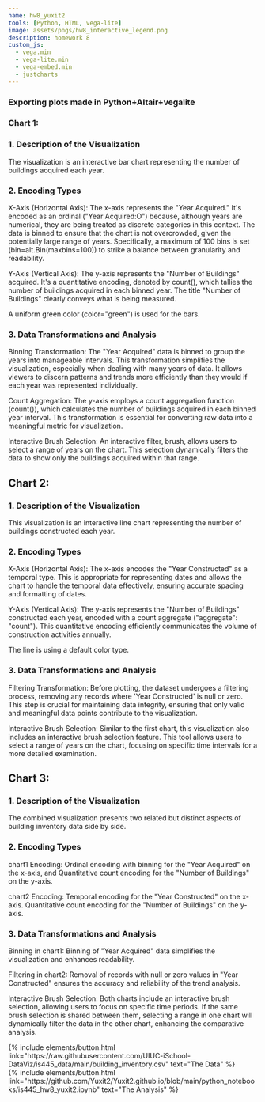 ```yaml
---
name: hw8_yuxit2
tools: [Python, HTML, vega-lite]
image: assets/pngs/hw8_interactive_legend.png
description: homework 8
custom_js:
  - vega.min
  - vega-lite.min
  - vega-embed.min
  - justcharts
---
```


### Exporting plots made in Python+Altair+vegalite


### Chart 1:

<vegachart schema-url="{{ site.baseurl }}/assets/json/jsonchart1_hw8.json" style="width: 100%"></vegachart>


### 1. Description of the Visualization
The visualization is an interactive bar chart representing the number of buildings acquired each year.

### 2. Encoding Types
X-Axis (Horizontal Axis): The x-axis represents the "Year Acquired." It's encoded as an ordinal ("Year Acquired:O") because, although years are numerical, they are being treated as discrete categories in this context. The data is binned to ensure that the chart is not overcrowded, given the potentially large range of years. Specifically, a maximum of 100 bins is set (bin=alt.Bin(maxbins=100)) to strike a balance between granularity and readability.

Y-Axis (Vertical Axis): The y-axis represents the "Number of Buildings" acquired. It's a quantitative encoding, denoted by count(), which tallies the number of buildings acquired in each binned year. The title "Number of Buildings" clearly conveys what is being measured.

A uniform green color (color="green") is used for the bars.

### 3. Data Transformations and Analysis
Binning Transformation: The "Year Acquired" data is binned to group the years into manageable intervals. This transformation simplifies the visualization, especially when dealing with many years of data. It allows viewers to discern patterns and trends more efficiently than they would if each year was represented individually.

Count Aggregation: The y-axis employs a count aggregation function (count()), which calculates the number of buildings acquired in each binned year interval. This transformation is essential for converting raw data into a meaningful metric for visualization.

Interactive Brush Selection: An interactive filter, brush, allows users to select a range of years on the chart. This selection dynamically filters the data to show only the buildings acquired within that range.


## Chart 2:

<vegachart schema-url="{{ site.baseurl }}/assets/json/jsonchart2_hw8.json" style="width: 100%"></vegachart>

### 1. Description of the Visualization
This visualization is an interactive line chart representing the number of buildings constructed each year. 

### 2. Encoding Types
X-Axis (Horizontal Axis): The x-axis encodes the "Year Constructed" as a temporal type. This is appropriate for representing dates and allows the chart to handle the temporal data effectively, ensuring accurate spacing and formatting of dates.

Y-Axis (Vertical Axis): The y-axis represents the "Number of Buildings" constructed each year, encoded with a count aggregate ("aggregate": "count"). This quantitative encoding efficiently communicates the volume of construction activities annually.

The line is using  a default color type.

### 3. Data Transformations and Analysis
Filtering Transformation: Before plotting, the dataset undergoes a filtering process, removing any records where 'Year Constructed' is null or zero. This step is crucial for maintaining data integrity, ensuring that only valid and meaningful data points contribute to the visualization.

Interactive Brush Selection: Similar to the first chart, this visualization also includes an interactive brush selection feature. This tool allows users to select a range of years on the chart, focusing on specific time intervals for a more detailed examination.


## Chart 3:

<vegachart schema-url="{{ site.baseurl }}/assets/json/jsonsied_by_side_interactive_hw8.json" style="width: 100%"></vegachart>

### 1. Description of the Visualization
The combined visualization presents two related but distinct aspects of building inventory data side by side.

### 2. Encoding Types
chart1 Encoding: Ordinal encoding with binning for the "Year Acquired" on the x-axis, and Quantitative count encoding for the "Number of Buildings" on the y-axis.

chart2 Encoding: Temporal encoding for the "Year Constructed" on the x-axis.
Quantitative count encoding for the "Number of Buildings" on the y-axis.

### 3. Data Transformations and Analysis
Binning in chart1: Binning of "Year Acquired" data simplifies the visualization and enhances readability.

Filtering in chart2: Removal of records with null or zero values in "Year Constructed" ensures the accuracy and reliability of the trend analysis.

Interactive Brush Selection: Both charts include an interactive brush selection, allowing users to focus on specific time periods. If the same brush selection is shared between them, selecting a range in one chart will dynamically filter the data in the other chart, enhancing the comparative analysis.



<!-- these are written in a combo of html and liquid --> 

<div class="left">
{% include elements/button.html link="https://raw.githubusercontent.com/UIUC-iSchool-DataViz/is445_data/main/building_inventory.csv" text="The Data" %}
</div>

<div class="right">
{% include elements/button.html link="https://github.com/Yuxit2/Yuxit2.github.io/blob/main/python_notebooks/is445_hw8_yuxit2.ipynb" text="The Analysis" %}
</div>

